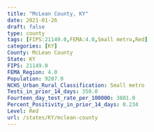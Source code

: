 ```yaml
---
title: "McLean County, KY"
date: 2021-01-26
draft: false
type: county
tags: [FIPS:21149.0,FEMA:4.0,Small metro,Red]
categories: [KY]
County: McLean County
State: KY
FIPS: 21149.0
FEMA_Region: 4.0
Population: 9207.0
NCHS_Urban_Rural_Classification: Small metro
Tests_in_prior_14_days: 350.0
Fourteen_day_test_rate_per_100000: 3801.0
Percent_Positivity_in_prior_14_days: 0.234
Level: Red
url: /states/KY/mclean-county
---
```



